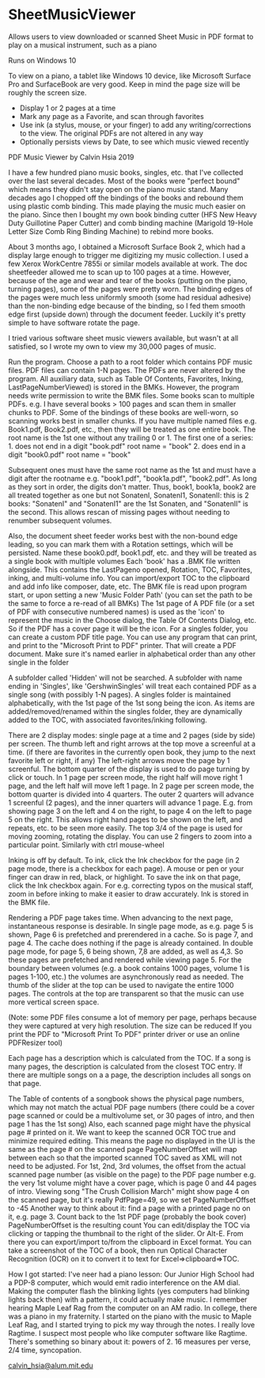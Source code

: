# SheetMusicViewer
Allows users to view  downloaded or scanned Sheet Music in PDF format to play on a musical instrument, such as a piano

Runs on Windows 10

To view on a piano, a tablet like Windows 10 device, like Microsoft Surface Pro and SurfaceBook are very good.
Keep in mind the page size will be roughly the screen size.

* Display 1 or 2 pages at a time
* Mark any page as a Favorite, and scan through favorites
* Use ink (a stylus, mouse, or your finger) to add any writing/corrections to the view. The original PDFs are not altered in any way
* Optionally persists views by Date, to see which music viewed recently


PDF Music Viewer by Calvin Hsia 2019

I have a few hundred piano music books, singles, etc. that I've collected over the last several decades.
Most of the books were "perfect bound" which means they didn't stay open on the piano music stand.
Many decades ago I chopped off the bindings of the books and rebound them using plastic comb binding. This made playing the music much easier on the piano.
Since then I bought my own book binding cutter (HFS New Heavy Duty Guillotine Paper Cutter) and comb binding machine (Marigold 19-Hole Letter Size Comb Ring Binding Machine) 
to rebind more books.

About 3 months ago, I obtained a Microsoft Surface Book 2, which had a display large enough to trigger me digitizing my music collection.
I used a few Xerox WorkCentre 7855i or similar models available at work.
The doc sheetfeeder allowed me to scan up to 100 pages at a time. However, because of the age and wear and tear of the books (putting on the piano, turning pages), some of the pages were pretty worn.
The binding edges of the pages were much less uniformly smooth (some had residual adhesive) than the non-binding edge because of the binding, so I fed them smooth edge first (upside down) through the document feeder.
Luckily it's pretty simple to have software rotate the page.

I tried various software sheet music viewers available, but wasn't at all satisfied, so I wrote my own to view my 30,000 pages of music.

Run the program. Choose a path to a root folder which contains PDF music files. PDF files can contain 1-N pages. 
The PDFs are never altered by the program. All auxiliary data, such as Table Of Contents, Favorites, Inking, LastPageNumberViewed) is stored in the BMKs. However, the program needs write permission to write the BMK files.
Some books scan to multiple PDFs. e.g. I have several books > 100 pages and scan them in smaller chunks to PDF. 
Some of the bindings of these books are well-worn, so scanning works best in smaller chunks. 
If you have multiple named files e.g. Book1.pdf, Book2.pdf, etc., then they will be treated as one entire book. The root name is the 1st one without any trailing 0 or 1.
The first one of a series:
	1. does not end in a digit "book.pdf" root name = "book"
	2. does end in a digit  "book0.pdf" root name = "book"

Subsequent ones must have the same root name as the 1st and must have a digit after the rootname e.g. "book1.pdf", "book1a.pdf", "book2.pdf". As long as they sort in order, the digits don't matter.
Thus, book1, book1a, book2 are all treated together as one
but not SonatenI, SonatenI1, SonatenII: this is 2 books: "SonatenI" and "SonatenI1" are the 1st Sonaten, and "SonatenII" is the second.
This allows rescan of missing pages without needing to renumber subsequent volumes.

Also, the document sheet feeder works best with the non-bound edge leading, so you can mark them with a Rotation settings, which will be persisted.
Name these book0.pdf, book1.pdf, etc. and they will be treated as a single book with multiple volumes
Each 'book' has a .BMK file written alongside. This contains the LastPageno opened, Rotation, TOC, Favorites, inking, and multi-volume info.
You can import/export TOC to the clipboard and add info like composer, date, etc.
The BMK file is read upon program start, or upon setting a new 'Music Folder Path' (you can set the path to be the same to force a re-read of all BMKs)
The 1st page of A PDF file (or a set of PDF with consecutive numbered names) is used as the 'icon' to represent the music in the Choose dialog, the Table Of Contents Dialog, etc.
So if the PDF has a cover page it will be the icon. For a singles folder, you can create a custom PDF title page.
You can use any program that can print, and print to the "Microsoft Print to PDF" printer. That will create a PDF document.
Make sure it's named earlier in alphabetical order than any other single in the folder


A subfolder called 'Hidden' will not be searched.
A subfolder with name ending in 'Singles', like 'GershwinSingles' will treat each contained PDF as a single song (with possibly 1-N pages).
A singles folder is maintained alphabetically, with the 1st page of the 1st song being the icon. As items are added/removed/renamed within the singles folder, they are dynamically
added to the TOC, with associated favorites/inking following.

There are 2 display modes: single page at a time and 2 pages (side by side) per screen.
The thumb left and right arrows at the top move a screenful at a time. (if there are favorites in the currently open book, they jump to the next favorite left or right, if any)
The left-right arrows move the page by 1 screenful.
The bottom quarter of the display is used to do page turning by click or touch. In 1 page per screen mode, the right half will move right 1 page, and the left half will move left 1 page.
In 2 page per screen mode, the bottom quarter is divided into 4 quarters. The outer 2 quarters will advance 1 screenful (2 pages), and the inner quarters will advance 1 page.
E.g. from showing page 3 on the left and 4 on the right, to page 4 on the left to page 5 on the right. This allows right hand pages to be shown on the left, and repeats, etc. to be seen more easily.
The top 3/4 of the page is used for moving zooming, rotating the display. You can use 2 fingers to zoom into a particular point. Similarly with ctrl mouse-wheel

Inking is off by default. To ink, click the Ink checkbox for the page (in 2 page mode, there is a checkbox for each page). 
A mouse or pen or your finger can draw in red, black, or highlight. To save the ink on that page, click the Ink checkbox again.
For e.g. correcting typos on the musical staff, zoom in before inking to make it easier to draw accurately.
Ink is stored in the BMK file.

Rendering a PDF page takes time. When advancing to the next page, instantaneous response is desirable.
In single page mode, as e.g. page 5 is shown, Page 6 is prefetched and prerendered in a cache. So is page 7, and page 4. The cache does nothing if the page is already contained. 
In double page mode, for page 5, 6 being shown, 7,8 are added, as well as 4,3.
So these pages are prefetched and rendered while viewing page 5. 
For the boundary between volumes (e.g. a book contains 1000 pages, volume 1 is pages 1-100, etc.) the volumes are asynchronously read as needed.
The thumb of the slider at the top can be used to navigate the entire 1000 pages. 
The controls at the top are transparent so that the music can use more vertical screen space.

(Note: some PDF files consume a lot of memory per page, perhaps because they were captured at very high resolution. 
The size can be reduced If you print the PDF to "Microsoft Print To PDF" printer driver or use an online PDFResizer tool)

Each page has a description which is calculated from the TOC. If a song is many pages, the description is 
calculated from the closest TOC entry. If there are multiple songs on a a page, the description includes all songs on that page.

The Table of contents of a songbook shows the physical page numbers, which may not match the actual PDF page numbers (there could be a cover page scanned or could be a multivolume set, or 30 pages of intro, and then page 1 has the 1st song)
Also, each scanned page might have the physical page # printed on it.
We want to keep the scanned OCR TOC true and minimize required editing. This means the page no displayed in the UI is the same as the page # on the scanned page
PageNumberOffset will map between each so that the imported scanned TOC saved as XML will not need to be adjusted.
For 1st, 2nd, 3rd volumes, the offset from the actual scanned page number (as visible on the page) to the PDF page number
e.g. the very 1st volume might have a cover page, which is page 0 and 44 pages of intro. Viewing song "The Crush Collision March" might show page 4 on the scanned page, but it's really PdfPage=49,
so we set PageNumberOffset to -45
Another way to think about it: find a page with a printed page no on it, e.g. page 3. Count back to the 1st PDF page (probably the book cover) PageNumberOffset is the resulting count
You can edit/display the TOC via clicking or tapping the thumbnail to the right of the slider. Or Alt-E. From there you can export/import to/from the clipboard in Excel format.
You can take a screenshot of the TOC of a book, then run Optical Character Recognition (OCR) on it to convert it to text for Excel=>clipboard=>TOC.

How I got started:
I've neer had a piano lesson: Our Junior High School had a PDP-8 computer, which would emit radio interference on the AM dial. Making the computer flash the blinking lights (yes computers had blinking lights back then) with a pattern,
it could actually make music. I remember hearing Maple Leaf Rag from the computer on an AM radio. In college, there was a piano in my fraternity. I started on the piano with the music to Maple Leaf Rag, and I 
started trying to pick my way through the notes. 
I really love Ragtime. I suspect most people who like computer software like Ragtime. There's something so binary about it: powers of 2. 16 measures per verse, 2/4 time, syncopation.

calvin_hsia@alum.mit.edu


